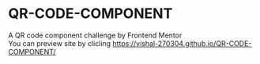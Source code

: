 # QR-CODE-COMPONENT
A QR code component challenge by Frontend Mentor  
You can preview site by clicling  https://vishal-270304.github.io/QR-CODE-COMPONENT/
